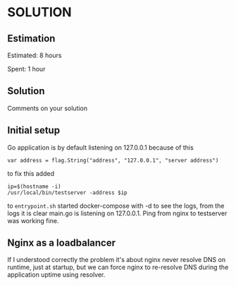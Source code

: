 SOLUTION
========

Estimation
----------
Estimated: 8 hours

Spent: 1 hour


Solution
--------
Comments on your solution


## Initial setup

Go application is by default listening on 127.0.0.1 because of this
```
var address = flag.String("address", "127.0.0.1", "server address")
```
to fix this added 
```
ip=$(hostname -i)
/usr/local/bin/testserver -address $ip
```
to `entrypoint.sh`
started docker-compose with -d to see the logs, from the logs it is clear main.go is listening on 127.0.0.1. Ping from nginx to testserver was working fine.

## Nginx as a loadbalancer
If I understood correctly the problem it's about nginx never resolve DNS on runtime, just at startup, but we can force nginx to re-resolve DNS during the application uptime using resolver.